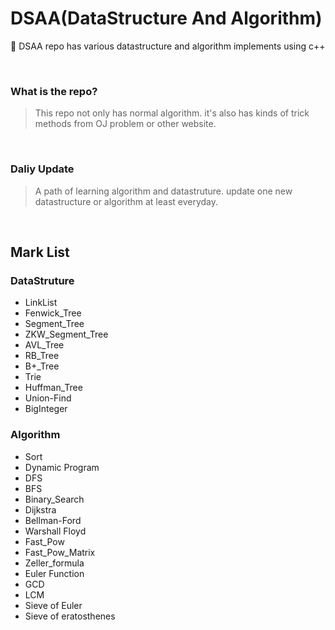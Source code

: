 # DSAA(DataStructure And Algorithm)
:wrench: DSAA repo has various datastructure and algorithm implements using c++

<br>

### What is the repo?
> This repo not only has normal algorithm. it's also has kinds of 
> trick methods from OJ problem or other website.

<br>



### Daliy Update
> A path of learning algorithm and datastruture. update one new datastructure or algorithm at least everyday.

<br>




## Mark List

### DataStruture
- LinkList
- Fenwick_Tree
- Segment_Tree
- ZKW_Segment_Tree
- AVL_Tree
- RB_Tree
- B+_Tree
- Trie
- Huffman_Tree
- Union-Find
- BigInteger

### Algorithm
- Sort
- Dynamic Program
- DFS
- BFS
- Binary_Search
- Dijkstra
- Bellman-Ford
- Warshall Floyd
- Fast_Pow
- Fast_Pow_Matrix
- Zeller_formula
- Euler Function
- GCD
- LCM
- Sieve of Euler
- Sieve of eratosthenes

